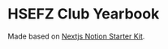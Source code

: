 # HSEFZ Club Yearbook

Made based on [Nextjs Notion Starter Kit](https://github.com/transitive-bullshit/nextjs-notion-starter-kit).

<!-- # 2025-8-2 update club yearbook -->
<!-- # 2025-8-6 update student union yearbook -->
<!-- # 2025-8-7 update student union yearbook -->
<!-- # 2025-8-7 update student union yearbook -->
<!-- # 2025-8-11 update club yearbook -->
<!-- # 2025-8-12 update club yearbook -->
<!-- # 2025-8-12 update club yearbook -->
<!-- # 2025-8-13 update club yearbook -->
<!-- # 2025-8-17 update science association yearbook -->
<!-- # 2025-8-17 update science association yearbook -->
